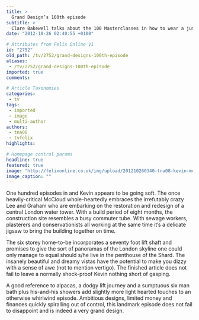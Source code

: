 ```yaml
---
title: >
  Grand Design’s 100th episode
subtitle: >
  Clare Bakewell talks about the 100 Masterclasses in how to wear a jumper by Kevin McCloud
date: "2012-10-26 02:40:55 +0100"

# Attributes from Felix Online V1
id: "2752"
old_path: /tv/2752/grand-designs-100th-episode
aliases:
 - /tv/2752/grand-designs-100th-episode
imported: true
comments:

# Article Taxonomies
categories:
 - tv
tags:
 - imported
 - image
 - multi-author
authors:
 - tna08
 - tvfelix
highlights:

# Homepage control params
headline: true
featured: true
image: "http://felixonline.co.uk/img/upload/201210260340-tna08-kevin-mccloud3.jpg"
image_caption: ""
---
```


One hundred episodes in and Kevin appears to be going soft. The once heavily-critical McCloud whole-heartedly embraces the irrefutably crazy Lee and Graham who are embarking on the restoration and redesign of a central London water tower. With a build period of eight months, the construction site resembles a busy commuter tube. With sewage workers, plasterers and conservationists all working at the same time it’s a delicate jigsaw to bring the building together on time.

The six storey home-to-be incorporates a seventy foot lift shaft and promises to give the sort of panoramas of the London skyline one could only manage to equal should s/he live in the penthouse of the Shard. The insanely beautiful and dreamy vistas have the potential to make you dizzy with a sense of awe (not to mention vertigo). The finished article does not fail to leave a normally shock-proof Kevin nothing short of gasping.

A good reference to alpacas, a dodgy lift journey and a sumptuous six man bath plus his-and-his showers add slightly more light hearted touches to an otherwise whirlwind episode.
 Ambitious designs, limited money and finances quickly spiralling out of control, this landmark episode does not fail to disappoint and is indeed a very grand design.
